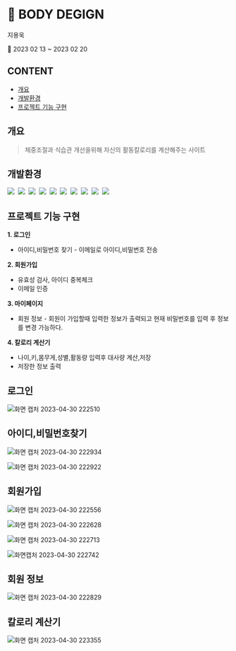 # :muscle: BODY DEGIGN
지용욱

:calendar: 2023 02 13 ~ 2023 02 20
## CONTENT
  - [개요](#개요)
  - [개발환경](#개발환경)
  - [프로젝트 기능 구현](#프로젝트-기능-구현)

## 개요
> 체중조절과 식습관 개선을위해 자신의 활동칼로리를 계산해주는 사이트

## 개발환경

<span><img src="https://img.shields.io/badge/Java-blue?style=flat-square&logo=Java&logoColor=white"/></span>&nbsp;
<span><img src="https://img.shields.io/badge/IntelliJ-blueviolet?style=flat-square&logo=IntelliJ IDEA&logoColor=white"/></span>&nbsp;
<span><img src="https://img.shields.io/badge/Html-red?style=flat-square&logo=HTML5&logoColor=white"/></span>&nbsp;
<span><img src="https://img.shields.io/badge/CSS-blue?style=flat-square&logo=CSS3&logoColor=white"/></span>&nbsp;
<span><img src="https://img.shields.io/badge/JavaScript-brightgreen?style=flat-square&logo=JavaScript&logoColor=white"/></span>&nbsp;
<span><img src="https://img.shields.io/badge/jQuery-lightgray?style=flat-square&logo=jQuery&logoColor=white"/></span>&nbsp;
<span><img src="https://img.shields.io/badge/Spring-brightgreen?style=flat-square&logo=Spring&logoColor=white"/></span>&nbsp;
<span><img src="https://img.shields.io/badge/Apache Tomcat-red?style=flat-square&logo=Apache Tomcat&logoColor=white"/></span>&nbsp;
<span><img src="https://img.shields.io/badge/Bootstrap-blueviolet?style=flat-square&logo=Bootstrap&logoColor=white"/></span>&nbsp;
<span><img src="https://img.shields.io/badge/Github-black?style=flat-square&logo=GitHub&logoColor=white"/></span>&nbsp;


## 프로젝트 기능 구현

__1. 로그인__
  - 아이디,비밀번호 찾기 - 이메일로 아이디,비밀번호 전송
   
__2. 회원가입__
  - 유효성 검사, 아이디 중복체크
  - 이메일 인증
   
__3. 마이페이지__
  - 회원 정보 - 회원이 가입할때 입력한 정보가 출력되고 현재 비밀번호를 입력 후 정보를 변경 가능하다.
   
__4. 칼로리 계산기__
  - 나이,키,몸무게,성별,활동량 입력후 대사량 계산,저장
  - 저장한 정보 출력
   

## 로그인


![화면 캡처 2023-04-30 222510](https://user-images.githubusercontent.com/114124771/235651607-94c37a8f-e970-480c-8388-d9c11c9203af.png)


## 아이디,비밀번호찾기


![화면 캡처 2023-04-30 222934](https://user-images.githubusercontent.com/114124771/235651681-8d68dc97-ad96-4b3d-b193-e7fccb82de8e.png)


![화면 캡처 2023-04-30 222922](https://user-images.githubusercontent.com/114124771/235651699-70ceebfe-b945-4315-a63c-1c1f81d24fa1.png)


## 회원가입


![화면 캡처 2023-04-30 222556](https://user-images.githubusercontent.com/114124771/235651730-e9914072-0e96-4e15-9012-59cf2e9c8f2f.png)


![화면 캡처 2023-04-30 222628](https://user-images.githubusercontent.com/114124771/235651742-54853242-5bd2-40fd-a6a1-83c2400eecaa.png)


![화면 캡처 2023-04-30 222713](https://user-images.githubusercontent.com/114124771/235651776-0dc43557-0fb3-4ee1-bb15-a656aa9894e9.png)


![화면캡처 2023-04-30 222742](https://user-images.githubusercontent.com/114124771/235651800-0faff0ef-3ed8-4c37-b220-5c4fcae8f186.png)


## 회원 정보


![화면 캡처 2023-04-30 222829](https://user-images.githubusercontent.com/114124771/235651909-606c746b-8e67-4c78-a4e3-87adddb0d068.png)


## 칼로리 계산기


![화면 캡처 2023-04-30 223355](https://user-images.githubusercontent.com/114124771/235651926-1f9c3a92-6f5a-41f3-a811-8b8a3686e68f.png)

